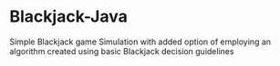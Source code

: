 # Blackjack-Java
Simple Blackjack game
Simulation with added option of employing an algorithm created using basic Blackjack decision guidelines
